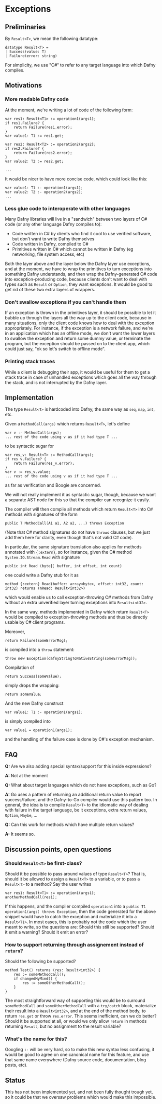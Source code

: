 # Exceptions

## Preliminaries

By `Result<T>`, we mean the following datatype:

```
datatype Result<T> =
| Success(value: T)
| Failure(error: string)
```

For simplicity, we use "C#" to refer to any target language into which Dafny compiles.

## Motivations

### More readable Dafny code

At the moment, we're writing a lot of code of the following form:

```
var res1: Result<T1> := operation1(args1);
if res1.Failure? {
    return Failure(res1.error);
}
var value1: T1 := res1.get;

var res2: Result<T2> := operation2(args2);
if res2.Failure? {
    return Failure(res2.error);
}
var value2: T2 := res2.get;

...
```

It would be nicer to have more concise code, which could look like this:
```
var value1: T1 :- operation1(args1);
var value2: T2 :- operation2(args2);
...
```

### Less glue code to interoperate with other languages

Many Dafny libraries will live in a "sandwich" between two layers of C# code (or any other language Dafny compiles to):
* Code written in C# by clients who find it cool to use verified software, but don't want to write Dafny themselves
* Code written in Dafny, compiled to C#
* Primitives written in C# which cannot be written in Dafny (eg networking, file system access, etc)

Both the layer above and the layer below the Dafny layer use exceptions, and at the moment, we have to wrap the primitives to turn exceptions into something Dafny understands, and then wrap the Dafny-generated C# code into exception-producing code, because clients don't want to deal with types such as `Result` or `Option`, they want exceptions.
It would be good to get rid of these two extra layers of wrappers.

### Don't swallow exceptions if you can't handle them

If an exception is thrown in the primitives layer, it should be possible to let it bubble up through the layers all the way up to the client code, because in many situations, only the client code knows how to deal with the exception appropriately.
For instance, if the exception is a network failure, and we're in an application which has an offline mode, we don't want the lower layers to swallow the exception and return some dummy value, or terminate the program, but the exception should be passed on to the client app, which could just say, "ok so let's switch to offline mode".

### Printing stack traces

While a client is debugging their app, it would be useful for them to get a stack trace in case of unhandled exceptions which goes all the way through the stack, and is not interrupted by the Dafny layer.


## Implementation

The type `Result<T>` is hardcoded into Dafny, the same way as `seq`, `map`, `int`, etc.

Given a `MethodCall(args)` which returns `Result<T>`, let's define

```
var v :- MethodCall(args);
... rest of the code using v as if it had type T ...
```

to be syntactic sugar for

```
var res_v: Result<T> := MethodCall(args);
if res_v.Failure? {
    return Failure(res_v.error);
}
var v := res_v.value;
... rest of the code using v as if it had type T ...
```

as far as verification and Boogie are concerned.

We will not really implement it as syntactic sugar, though, because we want a separate AST node for this so that the compiler can recognize it easily.

The compiler will then compile all methods which return `Result<T>` into C# methods with signatures of the form

```
public T MethodCall(A1 a1, A2 a2, ...) throws Exception
```

(Note that C# method signatures do not have `throws` clauses, but we just add them here for clarity, even though that's not valid C# code).

In particular, the same signature translation also applies for methods annotated with `{:extern}`, so for instance, given the C# method `System.IO.Stream.Read` with signature 

```
public int Read (byte[] buffer, int offset, int count)
```

one could write a Dafny stub for it as

```
method {:extern} Read(buffer: array<byte>, offset: int32, count: int32) returns (nRead: Result<int32>)
```

which would enable us to call exception-throwing C# methods from Dafny without an extra unverified layer turning exceptions into `Result<int32>`.

In the same way, methods implemented in Dafny which return `Result<T>` would be compiled to exception-throwing methods and thus be directly usable by C# client programs.

Moreover,

```
return Failure(someErrorMsg);
```

is compiled into a `throw` statement:

```
throw new Exception(dafnyStringToNativeString(someErrorMsg));
```

Compilation of

```
return Success(someValue);
```

simply drops the wrapping:

```
return someValue;
```

And the new Dafny construct

```
var value1: T1 :- operation1(args1);
```

is simply compiled into

```
var value1 = operation1(args1);
```

and the handling of the failure case is done by C#'s exception mechanism.


## FAQ

**Q:** Are we also adding special syntax/support for this inside expressions?

**A:** Not at the moment

**Q:** What about target languages which do not have exceptions, such as Go?

**A:** Go uses a pattern of returning an additional return value to report success/failure, and the Dafny-to-Go compiler would use this pattern too. In general, the idea is to compile `Result<T>` to the idiomatic way of dealing with failure in the target language, be it exceptions, extra return values, `Option`, `Maybe`, ...

**Q:** Can this work for methods which have multiple return values?

**A:** It seems so.


## Discussion points, open questions

### Should  `Result<T>` be first-class?

Should it be possible to pass around values of type `Result<T>`? That is, should it be allowed to assign a `Result<T>` to a variable, or to pass a `Result<T>` to a method? Say the user writes
```
var res1: Result<T1> := operation1(args1);
anotherMethodCall(res1);
```
If this happens, and the compiler compiled `operation1` into a `public T1 operation1(args) throws Exception`, then the code generated for the above snippet would have to catch the exception and materialize it into a `Result<T1>`.
In most cases, this is probably not the code which the user meant to write, so the questions are: Should this still be supported? Should it emit a warning? Should it emit an error?


### How to support returning through assignement instead of `return`?

Should the following be supported?

```
method Test() returns (res: Result<int32>) {
    res := someMethodCall();
    if changedMyMind() {
        res := someOtherMethodCall();
    }
}
```

The most straightforward way of supporting this would be to surround `someMethodCall` and `someOtherMethodCall` with a `try/catch` block, materialize their result into a `Result<int32>`, and at the end of the method body, to return `res.get` or throw `res.error`.
This seems inefficient, can we do better?
Should it be supported at all, or would we only allow `return` in methods returning `Result`, but no assignment to the result variable?


### What's the name for this?

Googling `:-` will be very hard, so to make this new syntax less confusing, it would be good to agree on one canonical name for this feature, and use that same name everywhere (Dafny source code, documentation, blog posts, etc).


## Status

This has not been implemented yet, and not been fully thought trough yet, so it could be that we oversaw problems which would make this impossible.

